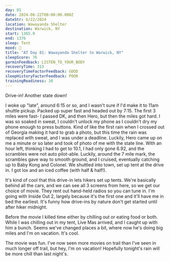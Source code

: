 ```yaml
---
day: 81
date: 2024-06-22T00:00:00.000Z
dateStr: 6/22/2024
location: Wawayanda Shelter
destination: Warwick, NY
start: 1365.9
end: 1376
sleep: Tent
mood: 🙂
title: "AT Day 81: Wawayanda Shelter to Warwick, NY"
sleepScore: 76
garminFeedback: LISTEN_TO_YOUR_BODY
recoveryTime: 313
recoveryTimeFactorFeedback: GOOD
sleepHistoryFactorFeedback: POOR
trainingReadiness: 38
---
```

Drive-in! Another state down!

I woke up "late", around 6:15 or so, and I wasn't sure if I'd make it to 11am shuttle pickup. Packed up super fast and headed out by 7:15. The first 3 miles were fast- I passed DK, and then Hero, but then the miles got hard. I was so soaked in sweat, I couldn't unlock my phone  as I couldn't dry my phone enough to press buttons. Kind of like the first rain when I crossed out of Georgia making it hard to grab a photo, but this time the rain was replaced with sweat, and I was under a deadline. Luckily, Hero came up on me a minute or so later and took of photo of me with the state line. With an hour left, thinking I had to get to 10.1, I had only gone 6.92, and the scrambles were not auto pilot-able. Luckily, around the 7 mile mark, the scrambles gave way to smooth ground, and I cruised, eventually catching up to Baby Kong and Colonel. We shuttled into town, set up tent at the drive in. I got lox and an iced coffee (with half & half!).

It's kind of cool that this drive-in lets hikers set up tents. We're basically behind all the cars, and we can see all 3 screens from here, so we get our choice of movie. They rent out hand-held radios so you can tune in. I'm going with Inside Out 2, largely because it's the first one and it'll have me in bed the earliest. It's funny how drive-ins by nature don't get started until after hiker midnight.

Before the movie I killed time either by chilling out or eating food or both. While I was chilling out in my tent, Live Mas arrived, and I caught up with him a bunch. Seems we've changed places a bit, where now he's doing big miles and I'm on vacation. It's cool.

The movie was fun. I've now seen more movies on trail than I've seen in much longer off trail, but hey, I'm on vacation! Hopefully tonight's rain will be more chill than last night's.
